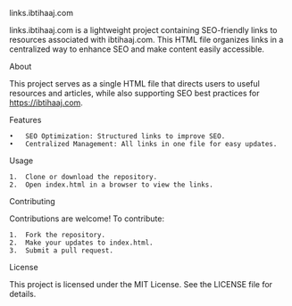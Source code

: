 links.ibtihaaj.com

links.ibtihaaj.com is a lightweight project containing SEO-friendly links to resources associated with ibtihaaj.com. This HTML file organizes links in a centralized way to enhance SEO and make content easily accessible.

About

This project serves as a single HTML file that directs users to useful resources and articles, while also supporting SEO best practices for https://ibtihaaj.com.

Features

	•	SEO Optimization: Structured links to improve SEO.
	•	Centralized Management: All links in one file for easy updates.

Usage

	1.	Clone or download the repository.
	2.	Open index.html in a browser to view the links.

Contributing

Contributions are welcome! To contribute:

	1.	Fork the repository.
	2.	Make your updates to index.html.
	3.	Submit a pull request.

License

This project is licensed under the MIT License. See the LICENSE file for details.
